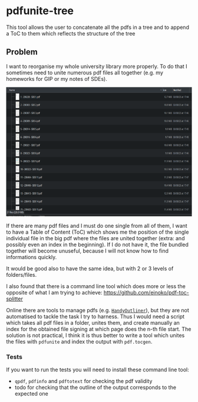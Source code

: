 # pdfunite-tree
This tool allows the user to concatenate all the pdfs in a tree and to append a ToC to them which reflects the structure of the tree

## Problem

I want to reorganise my whole university library more properly. To do that I sometimes need to unite numerous pdf files all together (e.g. my homeworks for GIP or my notes of SDEs). 

<img src="./images/notes-SDEs.png" alt="Example: this is the folder of the official SDEs notes of the course." height="350">

If there are many pdf files and I must do one single from all of them, I want to have a Table of Content (ToC) which shows me the position of the single individual file in the big pdf where the files are united together (extra: and possibly even an index in the beginning). If I do not have it, the file bundled together will become unuseful, because I will not know how to find informations quickly.

It would be good also to have the same idea, but with 2 or 3 levels of folders/files.

I also found that there is a command line tool which does more or less the opposite of what I am trying to achieve: https://github.com/einoko/pdf-toc-splitter

Online there are tools to manage pdfs (e.g. [`HandyOutliner`](https://handyoutlinerfo.sourceforge.net/)), but they are not automatised to tackle the task I try to harness. Thus I would need a script which takes all pdf files in a folder, unites them, and create manually an index for the obtained file signing at which page does the n-th file start. The solution is not practical, I think it is thus better to write a tool which unites the files with `pdfunite` and index the output with `pdf.tocgen`.

### Tests

If you want to run the tests you will need to install these command line tool:
- `qpdf`, `pdfinfo` and `pdftotext` for checking the pdf validity
- todo for checking that the outline of the output corresponds to the expected one